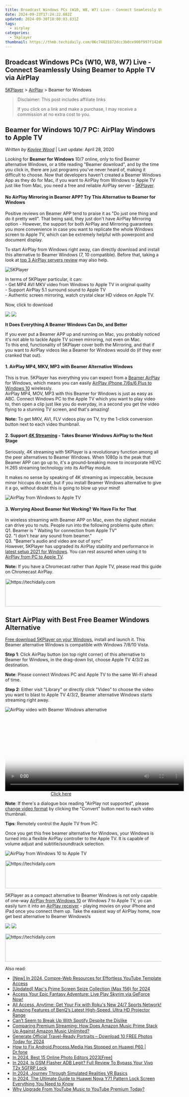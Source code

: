 ```yaml
---
title: Broadcast Windows PCs (W10, W8, W7) Live - Connect Seamlessly Using Beamer to Apple TV via AirPlay
date: 2024-09-23T17:24:22.682Z
updated: 2024-09-30T18:08:03.831Z
tags:
  - airplay
categories:
  - 5kplayer
thumbnail: https://thmb.techidaily.com/06c74021872dcc3b0ce900f997f142db31fade534149e5bce6ee9984dd257b98.jpg
---
```


## Broadcast Windows PCs (W10, W8, W7) Live - Connect Seamlessly Using Beamer to Apple TV via AirPlay

[5KPlayer](https://tools.techidaily.com/5kplayer/products/) \> [AirPlay](https://tools.techidaily.com/5kplayer/airplay/) \> Beamer for Windows

>  Disclaimer: This post includes affiliate links
>
>  If you click on a link and make a purchase, I may receive a commission at no extra cost to you.
>

## Beamer for Windows 10/7 PC: AirPlay Windows to Apple TV

 _Written by [Kaylee Wood](https://www.quora.com/profile/Amanda-Hu-21)_ | Last update: April 28, 2020

Looking for **Beamer for Windows** 10/7 online, only to find Beamer alternative Windows, or a title reading "Beamer download", and by the time you click in, there are just programs you've never heard of, making it difficult to choose. Now that developers haven't created a Beamer Windows App as they do for Mac, if you want to AirPlay from Windows to Apple TV just like from Mac, you need a free and reliable AirPlay server - [5KPlayer](https://tools.techidaily.com/5kplayer/products/). 

#### **No AirPlay Mirroring in Beamer APP? Try This Alternative to Beamer for Windows**

Positive reviews on Beamer APP tend to praise it as "Do just one thing and do it pretty well". That being said, they just don't have AirPlay Mirroring option - However, the support for both AirPlay and Mirroring guarantees you more convenience in case you want to replicate the whole Windows screen to Apple TV, which can be extremely helpful with powerpoint and document display. 

To start AirPlay from Windows right away, can directly download and install this alternative to Beamer Windows (7, 10 compatible). Before that, taking a look at [top 3 AirPlay servers review](https://tools.techidaily.com/5kplayer/airplay/) may also help.

![5KPlayer](https://www.5kplayer.com/airplay/../youtube-download/img/5kplayer-icon-1202.png) 

In terms of 5KPlayer particular, it can:  
\- Get MP4 AVI MKV video from Windows to Apple TV in original quality  
\- Support AirPlay 5.1 surround sound to Apple TV  
\- Authentic screen mirroring, watch crystal clear HD videos on Apple TV.

Now, click to download

[![](https://www.5kplayer.com/airplay/../button/freedownwhitewin.png)](https://tools.techidaily.com/5kplayer/products/) [![](https://www.5kplayer.com/airplay/../button/freedownbackmac.png)](https://tools.techidaily.com/5kplayer/products/) 

**It Does Everything A Beamer Windows Can Do, and Better**

If you ever put a Beamer APP up and running on Mac, you probably noticed it's not able to tackle Apple TV screen mirroring, not even on Mac.  
To this end, functionality of 5KPlayer cover both the Mirroring, and that if you want to AirPlay videos like a Beamer for Windows would do (if they ever cranked that out).

#### **1\. AirPlay MP4, MKV, MP3 with Beamer Alternative Windows**

This is true. 5KPlayer has everything you can expect from a [Beamer AirPlay](https://tools.techidaily.com/5kplayer/airplay/) for Windows, which means you can easily [AirPlay iPhone 7/6s/6 Plus to Windows 10](https://tools.techidaily.com/5kplayer/airplay/) wirelessly.  
 AirPlay MP4, MOV, MP3 with this Beamer for Windows is just as easy as ABC. Connect Windows PC to the Apple TV which you want to play video to, then open a clip just like you do everyday, in a second you get the video flying to a stunning TV screen, and that's amazing!

**Note:** To get MKV, AVI, FLV videos play on TV, try the 1-click conversion button next to each video thumbnail.

#### **2\. Support [4K Streaming](https://tools.techidaily.com/5kplayer/airplay/) \- Takes Beamer Windows AirPlay to the Next Stage**

Seriously, 4K streaming with 5KPlayer is a revolutionary function among all the peer alternatives to Beamer Windows. When 1080p is the peak that Beamer APP can go up to, it's a ground-breaking move to incorporate HEVC H.265 streaming technology into its AirPlay module.

 It makes no sense by speaking of 4K streaming as impeccable, because minor hiccups do exist, but if you install Beamer Windows alternative to give it a go, without doubt this is going to blow up your mind!

![AirPlay from Windows to Apple TV](https://www.5kplayer.com/airplay/img/5kp-mac-windows-apple-tv.png) 

#### **3\. Worrying About Beamer Not Working? We Have Fix for That**

In wireless streaming with Beamer APP on Mac, even the slighest mistake can drive you to nuts. People run into the following problems quite often:  
Q1\. Beamer is " Waiting for connection from Apple TV"  
Q2\. "I don't hear any sound from beamer."  
Q3\. "Beamer's audio and video are out of sync"  
However, 5KPlayer has upgraded its AirPlay stability and performance in [latest setup 2021 for Windows](https://tools.techidaily.com/5kplayer/video-music-player/). You can rest assured when using it to [AirPlay from PC to Apple TV](https://tools.techidaily.com/5kplayer/airplay/). 

**Note:** If you have a Chromecast rather than Apple TV, please read this guide on Chromecast AirPlay.

<!-- affiliate ads begin -->
<a href="https://imp.i357552.net/c/5597632/857865/11832" target="_top" id="857865">
  <img src="//a.impactradius-go.com/display-ad/11832-857865" border="0" alt="https://techidaily.com" width="728" height="90"/>
</a>
<img height="0" width="0" src="https://imp.i357552.net/i/5597632/857865/11832" style="position:absolute;visibility:hidden;" border="0" />
<!-- affiliate ads end -->

## Start AirPlay with Best Free Beamer Windows Alternative

[Free download 5KPlayer on your Windows](https://tools.techidaily.com/5kplayer/products/), install and launch it. This Beamer alternative Windows is compatible with Windows 7/8/10 Vista.

**Step 1**: Click AirPlay button (on top right corner) of this alternative to Beamer for Windows, in the drag-down list, choose Apple TV 4/3/2 as destination.

**Note**: Please connect Windows PC and Apple TV to the same Wi-Fi ahead of time.

**Step 2**: Either visit "Library" or directly click "Video" to choose the video you want to blast to Apple TV 4/3/2, Beamer alternative Windows starts streaming right away.

![AirPlay video with Beamer Windows alternative](https://www.5kplayer.com/airplay/img/5k-airplay-xsy-airplay-with-win10-15021501.jpg) 

<!-- affiliate ads begin -->
<span id="1982459">
					<video width="576" height="240" style="cursor:pointer"
           poster="//a.impactradius-go.com/display-clicktoplayimage/1982459.png"
           onclick="if(!this.playClicked){this.play();this.setAttribute('controls',true);this.playClicked=true;}">
	   <source src="//a.impactradius-go.com/display-ad/22993-1982459">
	   <img src="//a.impactradius-go.com/display-clicktoplayimage/1982459.png" style="border: none; height: 100%; width: 100%; object-fit: contain">
	</video>
	<div style="width:360px;text-align:center"><a href="javascript:window.open(decodeURIComponent('https%3A%2F%2Fhomestyler.sjv.io%2Fc%2F5597632%2F1982459%2F22993'), '_blank');void(0);">Click here</a></div>
</span>
<img height="0" width="0" src="https://imp.pxf.io/i/5597632/1982459/22993" style="position:absolute;visibility:hidden;" border="0" />
<!-- affiliate ads end -->

**Note**: If there's a dialogue box reading "AirPlay not supported", please [change video format](https://tools.techidaily.com/5kplayer/youtube-download/) by clicking the "Convert" button next to each video thumbnail.

**Tips**: Remotely control the Apple TV from PC

Once you get this free beamer alternative for Windows, your Windows is turned into a flexible AirPlay controller to the Apple TV. It is capable of volume adjust and subtitle/soundtrack selection. 

![AirPlay from Windows 10 to Apple TV](https://www.5kplayer.com/airplay/img/5k-airplay-airplay-with-win10-xsy-15021502.jpg) 

<!-- affiliate ads begin -->
<a href="https://appsumo.8odi.net/c/5597632/2068407/7443" target="_top" id="2068407">
  <img src="//a.impactradius-go.com/display-ad/7443-2068407" border="0" alt="https://techidaily.com" width="728" height="90"/>
</a>
<img height="0" width="0" src="https://appsumo.8odi.net/i/5597632/2068407/7443" style="position:absolute;visibility:hidden;" border="0" />
<!-- affiliate ads end -->

5KPlayer as a compact alternative to Beamer Windows is not only capable of one-way [AirPlay from Windows 10](https://tools.techidaily.com/5kplayer/airplay/) or Windows 7 to Apple TV, yo can easily turn it into an [AirPlay receiver](https://tools.techidaily.com/5kplayer/airplay/) \- playing movies on your iPhone and iPad once you connect them up. Take the easiest way of AirPlay home, now get best alternative to Beamer Windows!s

[![](https://www.5kplayer.com/airplay/../button/freedownwhitewin.png)](https://tools.techidaily.com/5kplayer/products/) [![](https://www.5kplayer.com/airplay/../button/freedownbackmac.png)](https://tools.techidaily.com/5kplayer/products/)

<!-- affiliate ads begin -->
<a href="https://aligracehair.sjv.io/c/5597632/2012434/19272" target="_top" id="2012434">
  <img src="//a.impactradius-go.com/display-ad/19272-2012434" border="0" alt="https://techidaily.com" width="728" height="90"/>
</a>
<img height="0" width="0" src="https://aligracehair.sjv.io/i/5597632/2012434/19272" style="position:absolute;visibility:hidden;" border="0" />
<!-- affiliate ads end -->

<ins class="adsbygoogle"
     style="display:block"
     data-ad-format="autorelaxed"
     data-ad-client="ca-pub-7571918770474297"
     data-ad-slot="1223367746"></ins>

<ins class="adsbygoogle"
     style="display:block"
     data-ad-client="ca-pub-7571918770474297"
     data-ad-slot="8358498916"
     data-ad-format="auto"
     data-full-width-responsive="true"></ins>

<span class="atpl-alsoreadstyle">Also read:</span>
<div><ul>
<li><a href="https://facebook-record-videos.techidaily.com/new-in-2024-compre-web-resources-for-effortless-youtube-template-access/"><u>[New] In 2024, Compre-Web Resources for Effortless YouTube Template Access</u></a></li>
<li><a href="https://video-capture.techidaily.com/updated-macs-prime-screen-seize-collection-max-156-for-2024/"><u>[Updated] Mac's Prime Screen Seize Collection (Max 156) for 2024</u></a></li>
<li><a href="https://media-tips.techidaily.com/access-your-epic-fantasy-adventure-live-play-skyrim-via-geforce-now/"><u>Access Your Epic Fantasy Adventure: Live Play Skyrim via GeForce Now!</u></a></li>
<li><a href="https://media-tips.techidaily.com/all-access-anytime-get-your-fix-with-rokus-new-247-sports-network/"><u>All Access, Anytime: Get Your Fix with Roku's New 24/7 Sports Network!</u></a></li>
<li><a href="https://media-tips.techidaily.com/amazing-features-of-benqs-latest-high-speed-ultra-hd-projector-range/"><u>Amazing Features of BenQ’s Latest High-Speed, Ultra HD Projector Range</u></a></li>
<li><a href="https://media-tips.techidaily.com/cant-seem-to-break-up-with-spotify-despite-the-dislike/"><u>Can't Seem to Break Up With Spotify Despite the Dislike</u></a></li>
<li><a href="https://media-tips.techidaily.com/comparing-premium-streaming-how-does-amazon-music-prime-stack-up-against-amazon-music-unlimited/"><u>Comparing Premium Streaming: How Does Amazon Music Prime Stack Up Against Amazon Music Unlimited?</u></a></li>
<li><a href="https://some-knowledge.techidaily.com/generate-official-travel-ready-portraits-download-10-free-photos-today-for-2024/"><u>Generate Official Travel-Ready Portraits – Download 10 FREE Photos Today for 2024</u></a></li>
<li><a href="https://change-location.techidaily.com/how-to-fix-androidprocessmedia-has-stopped-on-huawei-p60-drfone-by-drfone-fix-android-problems-fix-android-problems/"><u>How to Fix Android.Process.Media Has Stopped on Huawei P60 | Dr.fone</u></a></li>
<li><a href="https://extra-lessons.techidaily.com/in-2024-best-15-online-photo-editors-2023free/"><u>In 2024, Best 15 Online Photo Editors 2023[Free]</u></a></li>
<li><a href="https://bypass-frp.techidaily.com/in-2024-is-gsm-flasher-adb-legit-full-review-to-bypass-your-vivo-t2x-5gfrp-lock-by-drfone-android/"><u>In 2024, Is GSM Flasher ADB Legit? Full Review To Bypass Your Vivo T2x 5GFRP Lock</u></a></li>
<li><a href="https://extra-skills.techidaily.com/in-2024-journey-through-simulated-realities-vr-basics/"><u>In 2024, Journey Through Simulated Realities VR Basics</u></a></li>
<li><a href="https://android-unlock.techidaily.com/in-2024-the-ultimate-guide-to-huawei-nova-y71-pattern-lock-screen-everything-you-need-to-know-by-drfone-android/"><u>In 2024, The Ultimate Guide to Huawei Nova Y71 Pattern Lock Screen Everything You Need to Know</u></a></li>
<li><a href="https://media-tips.techidaily.com/why-upgrade-from-youtube-music-to-youtube-premium-today/"><u>Why Upgrade From YouTube Music to YouTube Premium Today?</u></a></li>
</ul></div>

